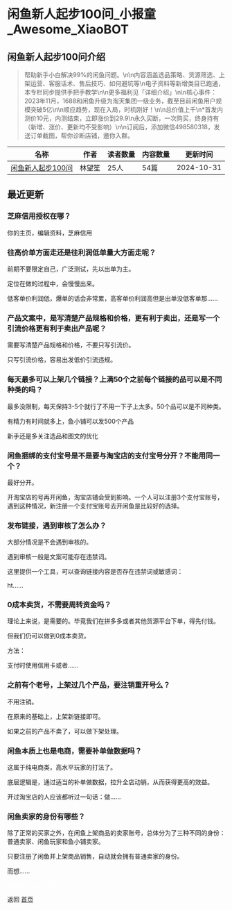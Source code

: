 # 闲鱼新人起步100问_小报童_Awesome_XiaoBOT

## 闲鱼新人起步100问介绍
> 帮助新手小白解决99%的闲鱼问题。\n\n内容涵盖选品策略、货源筛选、上架运营、客服话术、售后技巧、如何避坑等\n电子资料等新增类目已跑通，本专栏同步提供手把手教学\n\n更多福利见「详细介绍」\n\n核心事件：2023年11月，1688和闲鱼升级为淘天集团一级业务，截至目前闲鱼用户规模突破5亿\n\n顺应趋势，现在入局，时机刚好！\n\n总价值上千\n*首发内测价10元，内测结束，立即涨价到29.9\n永久买断，一次购买，终身持有（新增、涨价、更新均不受影响）\n\n订阅后，添加微信498580318，发送订单截图，帮你诊断店铺，邀你入群。  
  


|名称|作者|读者数量|内容数量|更新时间|
|---|---|---|---|---|
|[闲鱼新人起步100问](https://xiaobot.net/p/linwsxianyu?refer=0b133df9-27dc-423b-8101-639049001c13)|林望笙|25人|54篇|2024-10-31|

## 最近更新
### 芝麻信用授权在哪？

你的主页，编辑资料，芝麻信用

### 往高价单方面走还是往利润低单量大方面走呢？

前期不要限定自己，广泛测试，先以出单为主。

定位在做的过程中，会慢慢出来。

低客单价利润低，爆单的话会非常累，高客单价利润高但是出单没低客单那......

### 产品文案中，是写清楚产品规格和价格，更有利于卖出，还是写一个引流价格更有利于卖出产品呢？

需要写清楚产品规格和价格，不要只写引流价。

只写引流价格，容易出发低价引流违规。

### 每天最多可以上架几个链接？上满50个之前每个链接的品可以是不同种类的吗？

最多没限制，每天保持3-5个就行了不用一下子上太多。50个品可以是不同种类。

有精力有时间就多上，鱼小铺可以发500个产品

新手还是多关注选品和图文的优化

### 闲鱼捆绑的支付宝号是不是要与淘宝店的支付宝号分开？不能用同一个？

最好分开。

开淘宝店的号再开闲鱼，淘宝店铺会受到影响。一个人可以注册3个支付宝账号，遇到这种情况，新注册一个支付宝账号去开闲鱼是比较好的选择。

### 发布链接，遇到审核了怎么办？

大部分情况是不会遇到审核的。

遇到审核一般是文案可能存在违禁词。

这里提供一个工具，可以查询链接内容是否存在违禁词或敏感词：

ht......

### 0成本卖货，不需要周转资金吗？

理论上来说，是需要的。毕竟我们在拼多多或者其他货源平台下单，得先付钱。

但我们仍可以做到0成本卖货。

方法：

支付时使用信用卡或者......

### 之前有个老号，上架过几个产品，要注销重开号么？

不用注销。

在原来的基础上，上架新链接即可。

如果之前的产品不卖了，可以做下架处理。

### 闲鱼本质上也是电商，需要补单做数据吗？

这属于纯电商类，高水平玩家的打法了。

底层逻辑是，通过适当的补单做数据，拉升全店动销，从而获得更高的效益。

开过淘宝店的人应该都听过一句话：做......

### 闲鱼卖家的身份有哪些？

除了正常的买家之外，在闲鱼上架商品的卖家账号，总体分为了三种不同的身份：普通卖家、闲鱼玩家和鱼小铺卖家。

只要注册了闲鱼并上架商品销售，自动就会拥有普通卖家的身份。

而想......


<a href="https://github.com/Reno9527/awesome-xiaobot" style="color: white; text-decoration: none;">awesome-xiaobot</a>

返回 [首页](../README.md)
